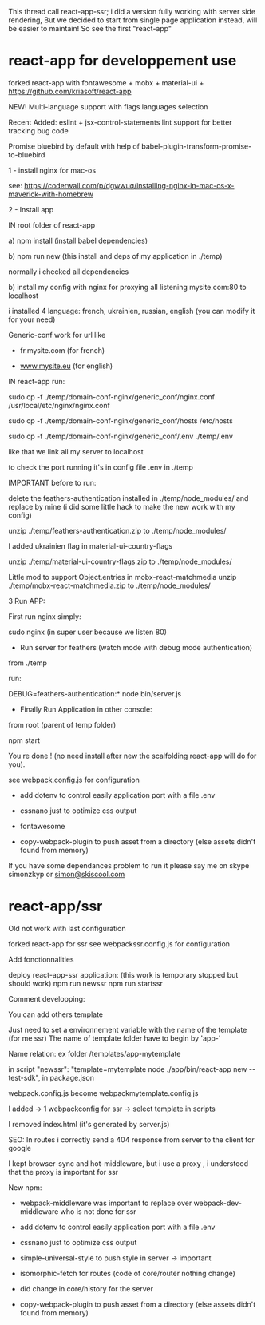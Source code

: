 This thread call react-app-ssr; i did a version fully working with server side rendering, 
But we decided to start from single page application instead, will be easier to maintain!
So see the first "react-app"

# react-app for developpement use

forked react-app  with fontawesome + mobx + material-ui + https://github.com/kriasoft/react-app

NEW! Multi-language support with flags languages selection

Recent Added: eslint + jsx-control-statements lint support for better tracking bug code

Promise bluebird by default with help of babel-plugin-transform-promise-to-bluebird


1 - install nginx for mac-os

see:
https://coderwall.com/p/dgwwuq/installing-nginx-in-mac-os-x-maverick-with-homebrew


2 - Install app 


IN root folder of react-app

a) npm install (install babel dependencies)

b) npm run new (this install and deps of my application in ./temp)

normally i checked all dependencies

b) install my config with nginx for proxying all listening mysite.com:80 to localhost

i installed 4 language: french, ukrainien, russian, english (you can modify it for your need)

Generic-conf work for url like 

* fr.mysite.com (for french)

* www.mysite.eu (for english)


IN react-app run:

sudo cp -f ./temp/domain-conf-nginx/generic_conf/nginx.conf /usr/local/etc/nginx/nginx.conf

sudo cp -f ./temp/domain-conf-nginx/generic_conf/hosts /etc/hosts

sudo cp -f ./temp/domain-conf-nginx/generic_conf/.env ./temp/.env

like that we link all my server to localhost 

to check the port running it's in config file .env in ./temp



IMPORTANT before to run:

delete the feathers-authentication installed in ./temp/node_modules/ and replace by mine (i did some little hack to make the new work with my config)

unzip ./temp/feathers-authentication.zip to ./temp/node_modules/

I added ukrainien flag in material-ui-country-flags 

unzip ./temp/material-ui-country-flags.zip to ./temp/node_modules/

Little mod to support Object.entries in mobx-react-matchmedia
unzip ./temp/mobx-react-matchmedia.zip to ./temp/node_modules/


3 Run APP:

First run nginx simply:

sudo nginx (in super user because we listen 80)


* Run server for feathers (watch mode with debug mode authentication)

from ./temp

run:

DEBUG=feathers-authentication:* node bin/server.js  


* Finally Run Application in other console: 

from root (parent of temp folder)

npm start



You re done ! (no need install after new the scalfolding react-app will do for you).

see webpack.config.js for configuration


* add dotenv to control easily application port with a file .env

* cssnano just to optimize css output 

* fontawesome

* copy-webpack-plugin to push asset from a directory (else assets didn't found from memory)

If you have some dependances problem to run it please say me 
on skype simonzkyp or simon@skiscool.com




# react-app/ssr
Old not work with last configuration

forked react-app for ssr
see webpackssr.config.js for configuration

Add fonctionnalities

deploy react-app-ssr application: (this work is temporary stopped but should work)
npm run newssr
npm run startssr


Comment developping:

You can add others template

Just need to set a environnement variable with the name of the template (for me ssr)
The name of template folder have to begin by 'app-' 

Name relation:
ex folder /templates/app-mytemplate

 in script "newssr": "template=mytemplate  node ./app/bin/react-app new --test-sdk", in package.json

 webpack.config.js become webpackmytemplate.config.js


I added 
-> 1 webpackconfig for ssr
-> select template in scripts

I removed index.html (it's generated by server.js)

SEO:
In routes i correctly send a 404 response from server to the client for google

I kept browser-sync and hot-middleware, but i use a proxy , i understood that the proxy is important for ssr

New npm:

* webpack-middleware was important to replace over webpack-dev-middleware who is not done for ssr

* add dotenv to control easily application port with a file .env

* cssnano just to optimize css output

* simple-universal-style to push style in server -> important

* isomorphic-fetch for routes (code of core/router nothing change)

* did change in core/history for the server

* copy-webpack-plugin to push asset from a directory (else assets didn't found from memory)



